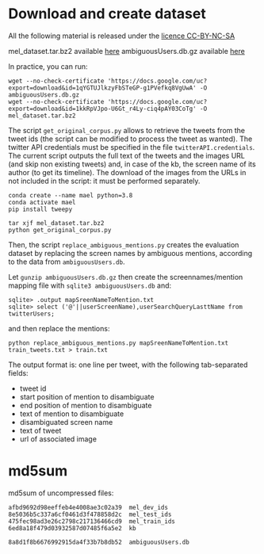 # Download and create dataset

All the following material is released under the [licence CC-BY-NC-SA](https://creativecommons.org/licenses/by-nc-sa/3.0/)

mel_dataset.tar.bz2 available [here](https://drive.google.com/open?id=1kkRpVJpo-U6Gt_r4Ly-ciq4pAY03CoTg)
ambiguousUsers.db.gz available [here](https://drive.google.com/open?id=1qYGTUJlkzyFbSTeGP-g1PVefkq8VgUwA)

In practice, you can run:
```
wget --no-check-certificate 'https://docs.google.com/uc?export=download&id=1qYGTUJlkzyFbSTeGP-g1PVefkq8VgUwA' -O ambiguousUsers.db.gz
wget --no-check-certificate 'https://docs.google.com/uc?export=download&id=1kkRpVJpo-U6Gt_r4Ly-ciq4pAY03CoTg' -O mel_dataset.tar.bz2
```

The script `get_original_corpus.py` allows to retrieve the tweets from the tweet ids (the script can be modified to process the tweet as wanted). The twitter API credentials must be specified in the file `twitterAPI.credentials`. The current script outputs the full text of the tweets and the images URL (and skip non existing tweets) and, in case of the kb, the screen name of its author (to get its timeline).
The download of the images from the URLs in not included in the script: it must be performed separately.

```
conda create --name mael python=3.8
conda activate mael
pip install tweepy

tar xjf mel_dataset.tar.bz2
python get_original_corpus.py
```

Then, the script `replace_ambiguous_mentions.py` creates the evaluation dataset by replacing the screen names by ambiguous mentions, according to the data from `ambiguousUsers.db`.

Let `gunzip ambiguousUsers.db.gz` then  create the screennames/mention mapping file with `sqlite3 ambiguousUsers.db` and:
```
sqlite> .output mapSreenNameToMention.txt
sqlite> select ('@'||userScreenName),userSearchQueryLasttName from twitterUsers;
```

and then replace the mentions:

```
python replace_ambiguous_mentions.py mapSreenNameToMention.txt train_tweets.txt > train.txt
```

The output format is: one line per tweet, with the following tab-separated fields:

- tweet id
- start position of mention to disambiguate
- end position of mention to disambiguate
- text of mention to disambiguate
- disambiguated screen name
- text of tweet
- url of associated image


# md5sum

md5sum of uncompressed files:
```
afbd9692d98eeffeb4e4008ae3c02a39  mel_dev_ids
8e5036b5c337a6cf0461d3f478858d2c  mel_test_ids
475fec98ad3e26c2798c217136466cd9  mel_train_ids
6ed8a18f479d03932587d07485f6a5e2  kb

8a8d1f8b6676992915da4f33b7b8db52  ambiguousUsers.db
```

